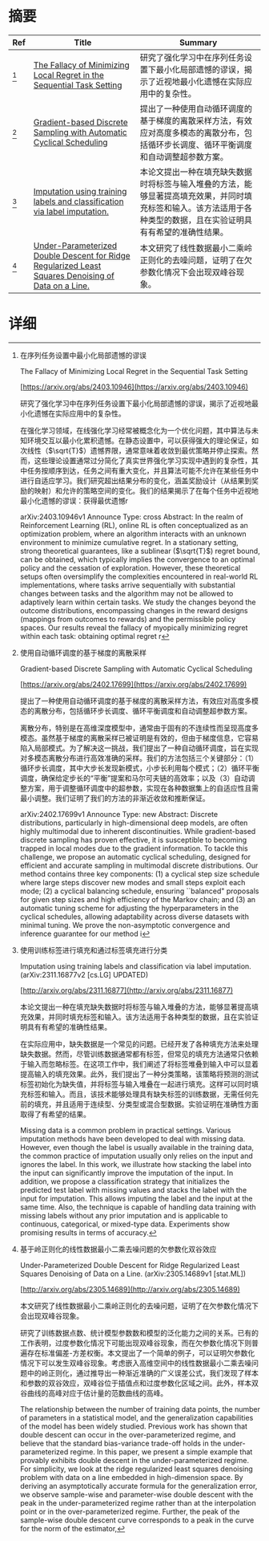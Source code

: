 # 摘要

| Ref | Title | Summary |
| --- | --- | --- |
| [^1] | [The Fallacy of Minimizing Local Regret in the Sequential Task Setting](https://arxiv.org/abs/2403.10946) | 研究了强化学习中在序列任务设置下最小化局部遗憾的谬误，揭示了近视地最小化遗憾在实际应用中的复杂性。 |
| [^2] | [Gradient-based Discrete Sampling with Automatic Cyclical Scheduling](https://arxiv.org/abs/2402.17699) | 提出了一种使用自动循环调度的基于梯度的离散采样方法，有效应对高度多模态的离散分布，包括循环步长调度、循环平衡调度和自动调整超参数方案。 |
| [^3] | [Imputation using training labels and classification via label imputation.](http://arxiv.org/abs/2311.16877) | 本论文提出一种在填充缺失数据时将标签与输入堆叠的方法，能够显著提高填充效果，并同时填充标签和输入。该方法适用于各种类型的数据，且在实验证明具有有希望的准确性结果。 |
| [^4] | [Under-Parameterized Double Descent for Ridge Regularized Least Squares Denoising of Data on a Line.](http://arxiv.org/abs/2305.14689) | 本文研究了线性数据最小二乘岭正则化的去噪问题，证明了在欠参数化情况下会出现双峰谷现象。 |

# 详细

[^1]: 在序列任务设置中最小化局部遗憾的谬误

    The Fallacy of Minimizing Local Regret in the Sequential Task Setting

    [https://arxiv.org/abs/2403.10946](https://arxiv.org/abs/2403.10946)

    研究了强化学习中在序列任务设置下最小化局部遗憾的谬误，揭示了近视地最小化遗憾在实际应用中的复杂性。

    

    在强化学习领域，在线强化学习经常被概念化为一个优化问题，其中算法与未知环境交互以最小化累积遗憾。在静态设置中，可以获得强大的理论保证，如次线性（$\sqrt{T}$）遗憾界限，通常意味着收敛到最优策略并停止探索。然而，这些理论设置通常过分简化了真实世界强化学习实现中遇到的复杂性，其中任务按顺序到达，任务之间有重大变化，并且算法可能不允许在某些任务中进行自适应学习。我们研究超出结果分布的变化，涵盖奖励设计（从结果到奖励的映射）和允许的策略空间的变化。我们的结果揭示了在每个任务中近视地最小化遗憾的谬误：获得最优遗憾r

    arXiv:2403.10946v1 Announce Type: cross  Abstract: In the realm of Reinforcement Learning (RL), online RL is often conceptualized as an optimization problem, where an algorithm interacts with an unknown environment to minimize cumulative regret. In a stationary setting, strong theoretical guarantees, like a sublinear ($\sqrt{T}$) regret bound, can be obtained, which typically implies the convergence to an optimal policy and the cessation of exploration. However, these theoretical setups often oversimplify the complexities encountered in real-world RL implementations, where tasks arrive sequentially with substantial changes between tasks and the algorithm may not be allowed to adaptively learn within certain tasks. We study the changes beyond the outcome distributions, encompassing changes in the reward designs (mappings from outcomes to rewards) and the permissible policy spaces. Our results reveal the fallacy of myopically minimizing regret within each task: obtaining optimal regret r
    
[^2]: 使用自动循环调度的基于梯度的离散采样

    Gradient-based Discrete Sampling with Automatic Cyclical Scheduling

    [https://arxiv.org/abs/2402.17699](https://arxiv.org/abs/2402.17699)

    提出了一种使用自动循环调度的基于梯度的离散采样方法，有效应对高度多模态的离散分布，包括循环步长调度、循环平衡调度和自动调整超参数方案。

    

    离散分布，特别是在高维深度模型中，通常由于固有的不连续性而呈现高度多模态。虽然基于梯度的离散采样已被证明是有效的，但由于梯度信息，它容易陷入局部模式。为了解决这一挑战，我们提出了一种自动循环调度，旨在实现对多模态离散分布进行高效准确的采样。我们的方法包括三个关键部分：（1）循环步长调度，其中大步长发现新模式，小步长利用每个模式；（2）循环平衡调度，确保给定步长的“平衡”提案和马尔可夫链的高效率；以及（3）自动调整方案，用于调整循环调度中的超参数，实现在各种数据集上的自适应性且需最小调整。我们证明了我们的方法的非渐近收敛和推断保证。

    arXiv:2402.17699v1 Announce Type: new  Abstract: Discrete distributions, particularly in high-dimensional deep models, are often highly multimodal due to inherent discontinuities. While gradient-based discrete sampling has proven effective, it is susceptible to becoming trapped in local modes due to the gradient information. To tackle this challenge, we propose an automatic cyclical scheduling, designed for efficient and accurate sampling in multimodal discrete distributions. Our method contains three key components: (1) a cyclical step size schedule where large steps discover new modes and small steps exploit each mode; (2) a cyclical balancing schedule, ensuring ``balanced" proposals for given step sizes and high efficiency of the Markov chain; and (3) an automatic tuning scheme for adjusting the hyperparameters in the cyclical schedules, allowing adaptability across diverse datasets with minimal tuning. We prove the non-asymptotic convergence and inference guarantee for our method i
    
[^3]: 使用训练标签进行填充和通过标签填充进行分类

    Imputation using training labels and classification via label imputation. (arXiv:2311.16877v2 [cs.LG] UPDATED)

    [http://arxiv.org/abs/2311.16877](http://arxiv.org/abs/2311.16877)

    本论文提出一种在填充缺失数据时将标签与输入堆叠的方法，能够显著提高填充效果，并同时填充标签和输入。该方法适用于各种类型的数据，且在实验证明具有有希望的准确性结果。

    

    在实际应用中，缺失数据是一个常见的问题。已经开发了各种填充方法来处理缺失数据。然而，尽管训练数据通常都有标签，但常见的填充方法通常只依赖于输入而忽略标签。在这项工作中，我们阐述了将标签堆叠到输入中可以显着提高输入的填充效果。此外，我们提出了一种分类策略，该策略将预测的测试标签初始化为缺失值，并将标签与输入堆叠在一起进行填充。这样可以同时填充标签和输入。而且，该技术能够处理具有缺失标签的训练数据，无需任何先前的填充，并且适用于连续型、分类型或混合型数据。实验证明在准确性方面取得了有希望的结果。

    Missing data is a common problem in practical settings. Various imputation methods have been developed to deal with missing data. However, even though the label is usually available in the training data, the common practice of imputation usually only relies on the input and ignores the label. In this work, we illustrate how stacking the label into the input can significantly improve the imputation of the input. In addition, we propose a classification strategy that initializes the predicted test label with missing values and stacks the label with the input for imputation. This allows imputing the label and the input at the same time. Also, the technique is capable of handling data training with missing labels without any prior imputation and is applicable to continuous, categorical, or mixed-type data. Experiments show promising results in terms of accuracy.
    
[^4]: 基于岭正则化的线性数据最小二乘去噪问题的欠参数化双谷效应

    Under-Parameterized Double Descent for Ridge Regularized Least Squares Denoising of Data on a Line. (arXiv:2305.14689v1 [stat.ML])

    [http://arxiv.org/abs/2305.14689](http://arxiv.org/abs/2305.14689)

    本文研究了线性数据最小二乘岭正则化的去噪问题，证明了在欠参数化情况下会出现双峰谷现象。

    

    研究了训练数据点数、统计模型参数数和模型的泛化能力之间的关系。已有的工作表明，过度参数化情况下可能出现双峰谷现象，而在欠参数化情况下则普遍存在标准偏差-方差权衡。本文提出了一个简单的例子，可以证明欠参数化情况下可以发生双峰谷现象。考虑嵌入高维空间中的线性数据最小二乘去噪问题中的岭正则化，通过推导出一种渐近准确的广义误差公式，我们发现了样本和参数的双谷效应，双峰谷位于插值点和过度参数化区域之间。此外，样本双谷曲线的高峰对应于估计量的范数曲线的高峰。

    The relationship between the number of training data points, the number of parameters in a statistical model, and the generalization capabilities of the model has been widely studied. Previous work has shown that double descent can occur in the over-parameterized regime, and believe that the standard bias-variance trade-off holds in the under-parameterized regime. In this paper, we present a simple example that provably exhibits double descent in the under-parameterized regime. For simplicity, we look at the ridge regularized least squares denoising problem with data on a line embedded in high-dimension space. By deriving an asymptotically accurate formula for the generalization error, we observe sample-wise and parameter-wise double descent with the peak in the under-parameterized regime rather than at the interpolation point or in the over-parameterized regime.  Further, the peak of the sample-wise double descent curve corresponds to a peak in the curve for the norm of the estimator,
    

